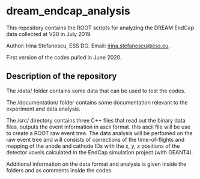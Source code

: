 # dream_endcap_analysis

This repository contains the ROOT scripts for analyzing the DREAM EndCap data collected at V20 in July 2019.

Author: Irina Stefanescu, ESS DG. Email: irina.stefanescu@ess.eu.

First version of the codes pulled in June 2020. 

Description of the repository
-----------------------------

The /data/ folder contains some data that can be used to test the codes. 

The /documentation/ folder contains some documentation relevant to the experiment and data analysis. 

The /src/ directory contains three C++ files that read out the binary data files, outputs the event information in ascii format. this ascii file will be use to create a ROOT raw event tree. The data analysis will be perfomed on the raw event tree and will consists  of corrections of the time-of-flights and mapping of the anode and cathode IDs with the x, y, z positions of the detector voxels calculated in the EndCap simulation project (with GEANT4).   

Additional information on the data format and analysis is given inside the folders and as comments inside the codes. 
